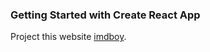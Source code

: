 ### Getting Started with Create React App

Project this website [imdboy](https://imdboy.vercel.app).